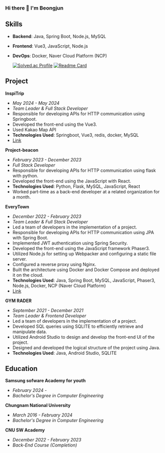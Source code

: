 ### Hi there 👋 I'm Beongjun

## Skills

- **Backend**: Java, Spring Boot, Node.js, MySQL
- **Frontend**: Vue3, JavaScript, Node.js
- **DevOps**: Docker, Naver Cloud Platform (NCP)

  [![Solved.ac Profile](http://mazassumnida.wtf/api/v2/generate_badge?boj=tr0568)](https://solved.ac/tr0568/)
  [![Readme Card](https://github-readme-stats.vercel.app/api/pin/?username=tr0568&repo=github-readme-stats)](https://github.com/anuraghazra/github-readme-stats)


## Project

**InspiTrip**
- *May 2024 - May 2024*
- *Team Leader & Full Stack Developer*
- Responsible for developing APIs for HTTP communication using Springboot.
- Developed the front-end using the Vue3.
- Used Kakao Map API
- **Technologies Used**: Springboot, Vue3, redis, docker, MySQL
- [Link](https://github.com/bardisue/InspiTrip)

**Project-beacon**
- *February 2023 - December 2023*
- *Full Stack Developer*
- Responsible for developing APIs for HTTP communication using flask with python.
- Developed the front-end using the JavaScript with React.
- **Technologies Used**: Python, Flask, MySQL, JavaScript, React
- Worked part-time as a back-end developer at a related organization for a month.

**EveryTown**
- *December 2022 - February 2023*
- *Team Leader & Full Stack Developer*
- Led a team of developers in the implementation of a project.
- Responsible for developing APIs for HTTP communication using JPA with Spring Boot.
- Implemented JWT authentication using Spring Security.
- Developed the front-end using the JavaScript framework Phaser3.
- Utilized Node.js for setting up Webpacker and configuring a static file server.
- Configured a reverse proxy using Nginx.
- Built the architecture using Docker and Docker Compose and deployed it on the cloud.
- **Technologies Used**: Java, Spring Boot, MySQL, JavaScript, Phaser3, Node.js, Docker, NCP (Naver Cloud Platform)
- [Link](https://github.com/bardisue/Everytown-1)

**GYM RADER**
- *September 2021 - December 2021*
- *Team Leader & Frontend Developer*
- Led a team of developers in the implementation of a project.
- Developed SQL queries using SQLITE to efficiently retrieve and manipulate data.
- Utilized Android Studio to design and develop the front-end UI of the project.
- Designed and developed the logical structure of the project using Java.
- **Technologies Used**: Java, Android Studio, SQLITE

## Education

**Samsung sofware Academy for youth**
- *February 2024 -*
- *Bachelor's Degree in Computer Engineering*

**Chungnam National University**
- *March 2016 - February 2024*
- *Bachelor's Degree in Computer Engineering*

**CNU SW Academy**
- *December 2022 - February 2023*
- *Back-End Course (Completion)*
